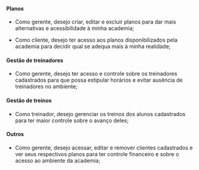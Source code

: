#### Planos
- Como gerente, desejo criar, editar e excluir planos para dar mais alternativas e acessibilidade à minha academia;

- Como cliente, desejo ter acesso aos planos disponibilizados pela academia para decidir qual se adequa mais à minha realidade;
#### Gestão de treinadores
- Como gerente, desejo ter acesso e controle sobre os treinadores  cadastrados para que possa estipular horários e evitar ausência de treinadores no ambiente; 
#### Gestão de treinos
- Como treinador, desejo gerenciar os treinos dos alunos cadastrados para ter maior controle sobre o avanço deles;
#### Outros
- Como gerente, desejo acessar, editar e remover clientes cadastrados e ver seus respectivos planos para ter controle financeiro e sobre o acesso ao ambiente da academia;